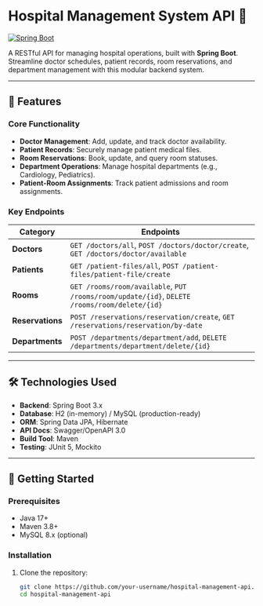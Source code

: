 # Hospital Management System API 🏥

[![Spring Boot](https://img.shields.io/badge/Spring%20Boot-3.x-brightgreen)](https://spring.io/projects/spring-boot)

A RESTful API for managing hospital operations, built with **Spring Boot**. Streamline doctor schedules, patient records, room reservations, and department management with this modular backend system.

---

## 📌 Features

### **Core Functionality**
- **Doctor Management**: Add, update, and track doctor availability.
- **Patient Records**: Securely manage patient medical files.
- **Room Reservations**: Book, update, and query room statuses.
- **Department Operations**: Manage hospital departments (e.g., Cardiology, Pediatrics).
- **Patient-Room Assignments**: Track patient admissions and room assignments.

### **Key Endpoints**
| Category          | Endpoints                                                                                   |
|--------------------|--------------------------------------------------------------------------------------------|
| **Doctors**        | `GET /doctors/all`, `POST /doctors/doctor/create`, `GET /doctors/doctor/available`          |
| **Patients**       | `GET /patient-files/all`, `POST /patient-files/patient-file/create`                        |
| **Rooms**          | `GET /rooms/room/available`, `PUT /rooms/room/update/{id}`, `DELETE /rooms/room/delete/{id}`|
| **Reservations**   | `POST /reservations/reservation/create`, `GET /reservations/reservation/by-date`            |
| **Departments**    | `POST /departments/department/add`, `DELETE /departments/department/delete/{id}`            |

---

## 🛠️ Technologies Used
- **Backend**: Spring Boot 3.x
- **Database**: H2 (in-memory) / MySQL (production-ready)
- **ORM**: Spring Data JPA, Hibernate
- **API Docs**: Swagger/OpenAPI 3.0
- **Build Tool**: Maven
- **Testing**: JUnit 5, Mockito

---

## 🚀 Getting Started

### **Prerequisites**
- Java 17+
- Maven 3.8+
- MySQL 8.x (optional)

### **Installation**
1. Clone the repository:
   ```bash
   git clone https://github.com/your-username/hospital-management-api.git
   cd hospital-management-api
